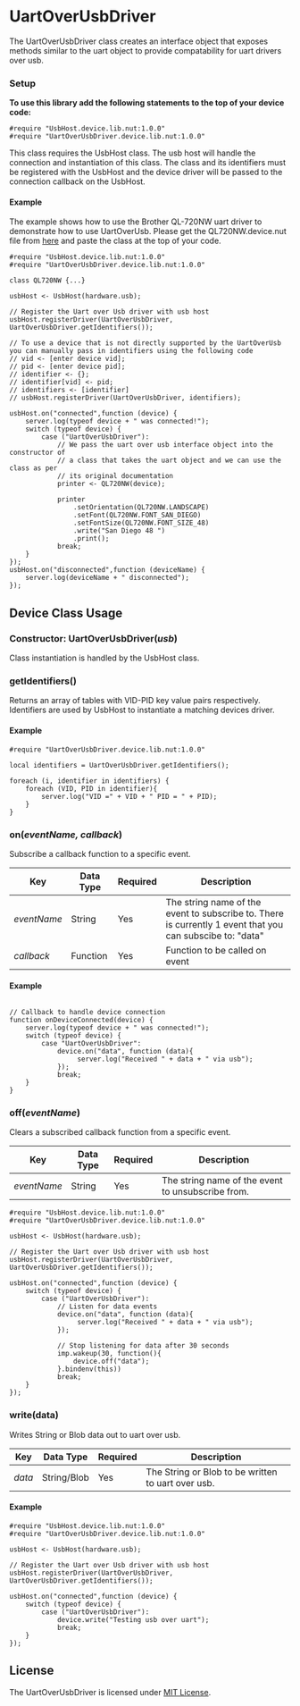 # UartOverUsbDriver

The UartOverUsbDriver class creates an interface object that exposes methods similar to the uart object to provide compatability for uart drivers over usb.

### Setup

**To use this library add the following statements to the top of your device code:**

```
#require "UsbHost.device.lib.nut:1.0.0"
#require "UartOverUsbDriver.device.lib.nut:1.0.0"
```

This class requires the UsbHost class. The usb host will handle the connection and instantiation of this class. The class and its identifiers must be registered with the UsbHost and the device driver will be passed to the connection callback on the UsbHost.

#### Example

The example shows how to use the Brother QL-720NW uart driver to demonstrate how to use UartOverUsb. Please get the QL720NW.device.nut file from [here](https://github.com/electricimp/QL720NW) and paste the class at the top of your code.

```squirrel
#require "UsbHost.device.lib.nut:1.0.0"
#require "UartOverUsbDriver.device.lib.nut:1.0.0"

class QL720NW {...}

usbHost <- UsbHost(hardware.usb);

// Register the Uart over Usb driver with usb host
usbHost.registerDriver(UartOverUsbDriver, UartOverUsbDriver.getIdentifiers());

// To use a device that is not directly supported by the UartOverUsb you can manually pass in identifiers using the following code
// vid <- [enter device vid];
// pid <- [enter device pid];
// identifier <- {};
// identifier[vid] <- pid;
// identifiers <- [identifier]
// usbHost.registerDriver(UartOverUsbDriver, identifiers);

usbHost.on("connected",function (device) {
    server.log(typeof device + " was connected!");
    switch (typeof device) {
        case ("UartOverUsbDriver"):
            // We pass the uart over usb interface object into the constructor of
            // a class that takes the uart object and we can use the class as per
            // its original documentation
            printer <- QL720NW(device);

            printer
                .setOrientation(QL720NW.LANDSCAPE)
                .setFont(QL720NW.FONT_SAN_DIEGO)
                .setFontSize(QL720NW.FONT_SIZE_48)
                .write("San Diego 48 ")
                .print();
            break;
    }
});
usbHost.on("disconnected",function (deviceName) {
    server.log(deviceName + " disconnected");
});
```

## Device Class Usage

### Constructor: UartOverUsbDriver(*usb*)

Class instantiation is handled by the UsbHost class.


### getIdentifiers()

Returns an array of tables with VID-PID key value pairs respectively. Identifiers are used by UsbHost to instantiate a matching devices driver.


#### Example

```squirrel
#require "UartOverUsbDriver.device.lib.nut:1.0.0"

local identifiers = UartOverUsbDriver.getIdentifiers();

foreach (i, identifier in identifiers) {
    foreach (VID, PID in identifier){
        server.log("VID =" + VID + " PID = " + PID);
    }
}

```



### on(*eventName, callback*)

Subscribe a callback function to a specific event.


| Key | Data Type | Required | Description |
| --- | --------- | -------- | ----------- |
| *eventName* | String | Yes | The string name of the event to subscribe to. There is currently 1 event that you can subscibe to: "data"|
| *callback* | Function | Yes | Function to be called on event |

#### Example

```squirrel

// Callback to handle device connection
function onDeviceConnected(device) {
    server.log(typeof device + " was connected!");
    switch (typeof device) {
        case "UartOverUsbDriver":
            device.on("data", function (data){
                 server.log("Received " + data + " via usb");
            });
            break;
    }
}

```

### off(*eventName*)

Clears a subscribed callback function from a specific event.

| Key | Data Type | Required | Description |
| --- | --------- | -------- | ----------- |
| *eventName* | String | Yes | The string name of the event to unsubscribe from.|


```squirrel
#require "UsbHost.device.lib.nut:1.0.0"
#require "UartOverUsbDriver.device.lib.nut:1.0.0"

usbHost <- UsbHost(hardware.usb);

// Register the Uart over Usb driver with usb host
usbHost.registerDriver(UartOverUsbDriver, UartOverUsbDriver.getIdentifiers());

usbHost.on("connected",function (device) {
    switch (typeof device) {
        case ("UartOverUsbDriver"):
            // Listen for data events
            device.on("data", function (data){
                 server.log("Received " + data + " via usb");
            });

            // Stop listening for data after 30 seconds
            imp.wakeup(30, function(){
                device.off("data");
            }.bindenv(this))
            break;
    }
});

```

### write(data)

Writes String or Blob data out to uart over usb.


| Key | Data Type | Required | Description |
| --- | --------- | -------- | ----------- |
| *data* | String/Blob | Yes | The String or Blob to be written to uart over usb.|


#### Example

```squirrel
#require "UsbHost.device.lib.nut:1.0.0"
#require "UartOverUsbDriver.device.lib.nut:1.0.0"

usbHost <- UsbHost(hardware.usb);

// Register the Uart over Usb driver with usb host
usbHost.registerDriver(UartOverUsbDriver, UartOverUsbDriver.getIdentifiers());

usbHost.on("connected",function (device) {
    switch (typeof device) {
        case ("UartOverUsbDriver"):
            device.write("Testing usb over uart");
            break;
    }
});

```

## License

The UartOverUsbDriver is licensed under [MIT License](./LICENSE).
